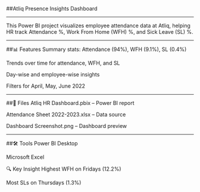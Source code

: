 ##Atliq Presence Insights Dashboard

---

This Power BI project visualizes employee attendance data at Atliq, helping HR track Attendance %, Work From Home (WFH) %, and Sick Leave (SL) %.

---

##📊 Features
Summary stats: Attendance (94%), WFH (9.1%), SL (0.4%)

Trends over time for attendance, WFH, and SL

Day-wise and employee-wise insights

Filters for April, May, June 2022


---


##📁 Files
Atliq HR Dashboard.pbix – Power BI report

Attendance Sheet 2022-2023.xlsx – Data source

Dashboard Screenshot.png – Dashboard preview

---

##🛠 Tools
Power BI Desktop

Microsoft Excel

🔍 Key Insight
Highest WFH on Fridays (12.2%)

Most SLs on Thursdays (1.3%)

